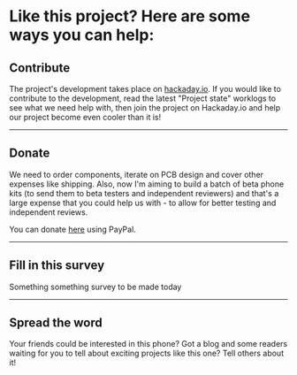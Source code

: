 # Like this project? Here are some ways you can help:

## Contribute

The project's development takes place on [hackaday.io](https://hackaday.io/project/19035). If you would like to contribute to the development, read the latest "Project state" worklogs to see what we need help with, then join the project on Hackaday.io and help our project become even cooler than it is!

---

## Donate

We need to order components, iterate on PCB design and cover other expenses like shipping. Also, now I'm aiming to build a batch of beta phone kits (to send them to beta testers and independent reviewers) and that's a large expense that you could help us with - to allow for better testing and independent reviews.

You can donate [here](https://www.paypal.me/ZeroPhone) using PayPal.

---

## Fill in this survey

Something something survey to be made today

---

## Spread the word

Your friends could be interested in this phone? Got a blog and some readers waiting for you to tell about exciting projects like this one? Tell others about it!
